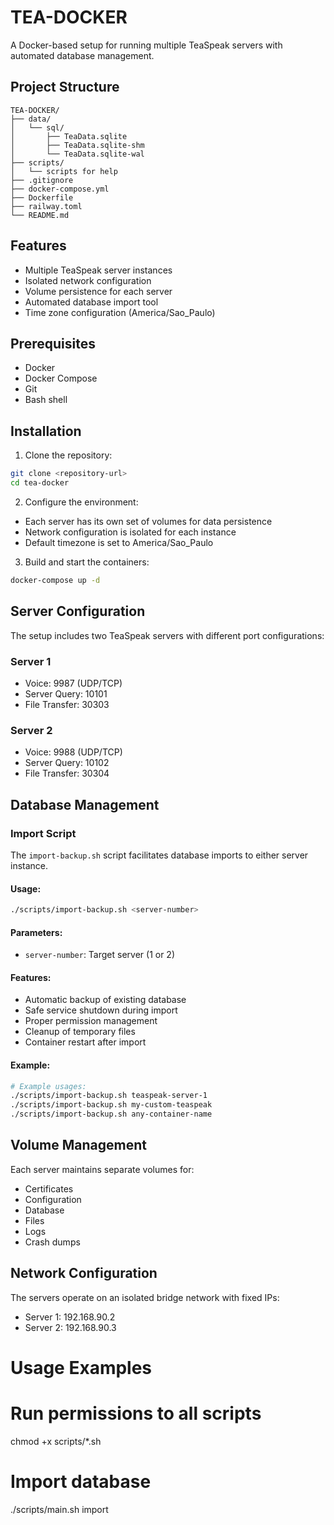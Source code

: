 # TEA-DOCKER

A Docker-based setup for running multiple TeaSpeak servers with automated database management.

## Project Structure

```plaintext
TEA-DOCKER/
├── data/
│   └── sql/
│       ├── TeaData.sqlite
│       ├── TeaData.sqlite-shm
│       └── TeaData.sqlite-wal
├── scripts/
│   └── scripts for help
├── .gitignore
├── docker-compose.yml
├── Dockerfile
├── railway.toml
└── README.md
```

## Features

- Multiple TeaSpeak server instances
- Isolated network configuration
- Volume persistence for each server
- Automated database import tool
- Time zone configuration (America/Sao_Paulo)

## Prerequisites

- Docker
- Docker Compose
- Git
- Bash shell

## Installation

1. Clone the repository:
```bash
git clone <repository-url>
cd tea-docker
```

2. Configure the environment:
- Each server has its own set of volumes for data persistence
- Network configuration is isolated for each instance
- Default timezone is set to America/Sao_Paulo

3. Build and start the containers:
```bash
docker-compose up -d
```

## Server Configuration

The setup includes two TeaSpeak servers with different port configurations:

### Server 1
- Voice: 9987 (UDP/TCP)
- Server Query: 10101
- File Transfer: 30303

### Server 2
- Voice: 9988 (UDP/TCP)
- Server Query: 10102
- File Transfer: 30304

## Database Management

### Import Script

The `import-backup.sh` script facilitates database imports to either server instance.

#### Usage:
```bash
./scripts/import-backup.sh <server-number>
```

#### Parameters:
- `server-number`: Target server (1 or 2)

#### Features:
- Automatic backup of existing database
- Safe service shutdown during import
- Proper permission management
- Cleanup of temporary files
- Container restart after import

#### Example:
```bash
# Example usages:
./scripts/import-backup.sh teaspeak-server-1
./scripts/import-backup.sh my-custom-teaspeak
./scripts/import-backup.sh any-container-name
```

## Volume Management

Each server maintains separate volumes for:
- Certificates
- Configuration
- Database
- Files
- Logs
- Crash dumps

## Network Configuration

The servers operate on an isolated bridge network with fixed IPs:
- Server 1: 192.168.90.2
- Server 2: 192.168.90.3


# Usage Examples

# Run permissions to all scripts
chmod +x scripts/*.sh

# Import database
./scripts/main.sh import <container-name>

